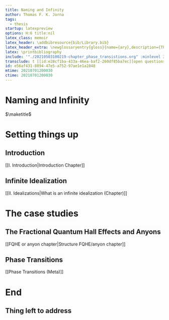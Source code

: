 ```yaml
---
title: Naming and Infinity
author: Thomas F. K. Jorna
tags:
  - thesis
startup: latexpreview
options: H:6 title:nil
latex_class: memoir
latex_header: \addbibresource{bib/Library.bib}
latex_header_extra: \newglossaryentry{gloss}{name={ary},description={This is a glossary link}}
latex: \printbibliography
include: '"./20210503100219-chapter_phase_transistions.org" :minlevel 3'
transclude: t [[id:e28cf1ba-433a-46ea-baf2-260df85ba7ec][open questions for my thesis]]
id: e56af431-8894-47e5-a752-97ae1e1a2848
mtime: 20210701200030
ctime: 20210701200030
---
```


# Naming and Infinity

$\maketitle$



<!-- gls:gloss -->



# Setting things up

## Introduction

[[I. Introduction|Introduction Chapter]]

## Infinite Idealization

[[II. Idealizations|What is an infinite idealization (Chapter)]]

# The case studies

## The Fractional Quantum Hall Effects and Anyons

[[FQHE or anyon chapter|Structure FQHE/anyon chapter]]

## Phase Transitions

[[Phase Transitions (Meta)]]

# End

## Thing left to address

<!-- [[id:e28cf1ba-433a-46ea-baf2-260df85ba7ec][open questions for my thesis]] -->

<!-- [[id:e28cf1ba-433a-46ea-baf2-260df85ba7ec][open questions for my thesis]]
 -->
